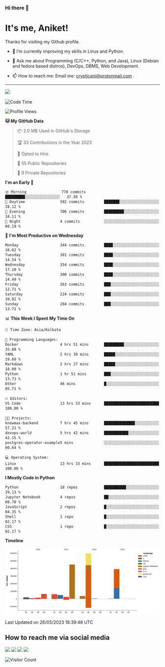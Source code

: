 ### Hi there 👋

   # It's me, Aniket!
   Thanks for visiting my Github profile.

<!--
**crypticani/crypticani** is a ✨ _special_ ✨ repository because its `README.md` (this file) appears on your GitHub profile. -->

- 🌱 I’m currently improving my skills in Linux and Python.

- 💬 Ask me about Programming (C/C++, Python, and Java), Linux (Debian and fedora based distros), DevOps, DBMS, Web Development.

- 📫 How to reach me: Email me: crypticani@protonmail.com .

---

<a href="#"><img src="https://github-readme-stats.vercel.app/api?username=crypticani&show_icons=true&hide_border=false&layout=default&theme=dracula&count_private=true"></a>

<!--START_SECTION:waka-->
![Code Time](http://img.shields.io/badge/Code%20Time-541%20hrs%2052%20mins-blue)

![Profile Views](http://img.shields.io/badge/Profile%20Views-0-blue)

**🐱 My GitHub Data** 

> 📦 2.0 MB Used in GitHub's Storage 
 > 
> 🏆 33 Contributions in the Year 2023
 > 
> 💼 Opted to Hire
 > 
> 📜 55 Public Repositories 
 > 
> 🔑 9 Private Repositories 
 > 
**I'm an Early 🐤** 

```text
🌞 Morning                778 commits         █████████░░░░░░░░░░░░░░░░   37.58 % 
🌆 Daytime                582 commits         ███████░░░░░░░░░░░░░░░░░░   28.12 % 
🌃 Evening                706 commits         █████████░░░░░░░░░░░░░░░░   34.11 % 
🌙 Night                  4 commits           ░░░░░░░░░░░░░░░░░░░░░░░░░   00.19 % 
```
📅 **I'm Most Productive on Wednesday** 

```text
Monday                   344 commits         ████░░░░░░░░░░░░░░░░░░░░░   16.62 % 
Tuesday                  301 commits         ████░░░░░░░░░░░░░░░░░░░░░   14.54 % 
Wednesday                354 commits         ████░░░░░░░░░░░░░░░░░░░░░   17.10 % 
Thursday                 300 commits         ████░░░░░░░░░░░░░░░░░░░░░   14.49 % 
Friday                   263 commits         ███░░░░░░░░░░░░░░░░░░░░░░   12.71 % 
Saturday                 224 commits         ███░░░░░░░░░░░░░░░░░░░░░░   10.82 % 
Sunday                   284 commits         ███░░░░░░░░░░░░░░░░░░░░░░   13.72 % 
```


📊 **This Week I Spent My Time On** 

```text
🕑︎ Time Zone: Asia/Kolkata

💬 Programming Languages: 
Docker                   4 hrs 51 mins       █████████░░░░░░░░░░░░░░░░   35.88 % 
YAML                     2 hrs 39 mins       █████░░░░░░░░░░░░░░░░░░░░   19.60 % 
Markdown                 2 hrs 27 mins       █████░░░░░░░░░░░░░░░░░░░░   18.09 % 
Python                   1 hr 51 mins        ███░░░░░░░░░░░░░░░░░░░░░░   13.73 % 
Other                    46 mins             █░░░░░░░░░░░░░░░░░░░░░░░░   05.71 % 

🔥 Editors: 
VS Code                  13 hrs 33 mins      █████████████████████████   100.00 % 

🐱‍💻 Projects: 
knowmax-backend          7 hrs 45 mins       ██████████████░░░░░░░░░░░   57.21 % 
devops-world             5 hrs 42 mins       ███████████░░░░░░░░░░░░░░   42.15 % 
postgres-operator-example5 mins              ░░░░░░░░░░░░░░░░░░░░░░░░░   00.64 % 

💻 Operating System: 
Linux                    13 hrs 33 mins      █████████████████████████   100.00 % 
```

**I Mostly Code in Python** 

```text
Python                   18 repos            ██████████░░░░░░░░░░░░░░░   39.13 % 
Jupyter Notebook         4 repos             ██░░░░░░░░░░░░░░░░░░░░░░░   08.70 % 
JavaScript               2 repos             █░░░░░░░░░░░░░░░░░░░░░░░░   04.35 % 
Shell                    1 repo              █░░░░░░░░░░░░░░░░░░░░░░░░   02.17 % 
CSS                      1 repo              █░░░░░░░░░░░░░░░░░░░░░░░░   02.17 % 
```



**Timeline**

![Lines of Code chart](https://raw.githubusercontent.com/crypticani/crypticani/master/assets/bar_graph.png)


 Last Updated on 26/05/2023 18:39:48 UTC
<!--END_SECTION:waka-->

## How to reach me via social media
<p>
<a href="https://www.linkedin.com/in/crypticani/"><img src="https://img.shields.io/badge/-LinkedIn-blue?&style=for-the-badge&logo=linkedin&logoColor=white" height=30></a> 
<a href="https://twitter.com/crypticani"><img src="https://img.shields.io/badge/twitter-%231DA1F2.svg?&style=for-the-badge&logo=twitter&logoColor=white" height=30></a> 
<a href="https://www.quora.com/profile/Cryptic-Ani"><img src="https://img.shields.io/badge/-Quora-critical?&style=for-the-badge&logo=quora&logoColor=white" height=30></a>   
<a href="https://t.me/crypticani"><img src="https://img.shields.io/badge/-Telegram-informational?&style=for-the-badge&logo=telegram&logoColor=white" height=30></a> 

</p>

![Visitor Count](https://profile-counter.glitch.me/{crypticani}/count.svg)
